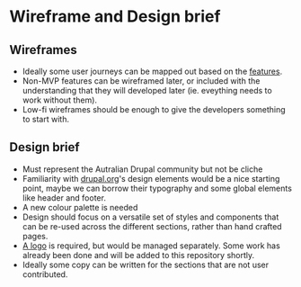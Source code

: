 # Wireframe and Design brief

## Wireframes

- Ideally some user journeys can be mapped out based on the [features](https://github.com/drupal-au/drupal-au-docs/tree/master/features/README.md).
- Non-MVP features can be wireframed later, or included with the understanding that they will developed later (ie. eveything needs to work without them).
- Low-fi wireframes should be enough to give the developers something to start with.

## Design brief

- Must represent the Autralian Drupal community but not be cliche
- Familiarity with [drupal.org](https://www.drupal.org/)'s design elements would be a nice starting point, maybe we can borrow their typography and some global elements like header and footer.
- A new colour palette is needed
- Design should focus on a versatile set of styles and components that can be re-used across the different sections, rather than hand crafted pages.
- [A logo](https://github.com/drupal-au/drupal-au-docs/tree/master/logo/README.md) is required, but would be managed separately. Some work has already been done and will be added to this repository shortly.
- Ideally some copy can be written for the sections that are not user contributed.

